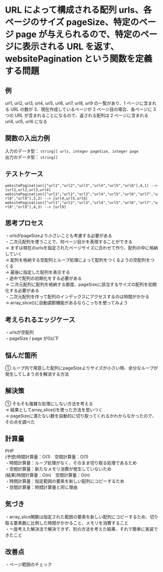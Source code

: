 # URL によって構成される配列 urls、各ページのサイズ pageSize、特定のページ page が与えられるので、特定のページに表示される URL を返す、websitePagination という関数を定義する問題

## 例
url1, url2, url3, url4, url5, url6, url7, url8, url9 の一覧があり、1 ページに含まれる URL の数が 3、現在作成しているページが 2 ページ目の場合、各ページに 3 つの URL が含まれることになるので、返される配列は 2 ページに含まれる url4, url5, url6 になる<br>

## 関数の入出力例
入力のデータ型： `string[] urls, integer pageSize, integer page`<br>
出力のデータ型： `string[]`<br>

## テストケース
`websitePagination(["url1","url2","url3","url4","url5","url6"],4,1) --> [url1,url2,url3,url4]`<br>
`websitePagination(["url1","url2","url3","url4","url5","url6","url7","url8","url9"],3,2) --> [url4,url5,url6]`<br>
`websitePagination(["url1","url2","url3","url4","url5","url6","url7","url8","url9"],4,3) --> [url9]`<br>

## 思考プロセス
・urlsがpageSizeより小さいことも考慮する必要がある<br>
・二次元配列を使うことで、何ページ目かを表現することができる<br>
→ まずは現在のurlsを指定されたページサイズに合わせて作り、配列の中に格納していく<br>
→ 配列を格納する空配列とループ処理によって配列をつくるようの空配列をつくる<br>
→ 最後に指定した配列を表示する<br>
・途中で配列の初期化をする必要がある<br>
→ 二次元配列に配列を格納する都度、pageSizeに該当するサイズの配列を初期化する必要がある<br>
・二次元配列を作って配列のインデックスにアクセスするのは時間がかかる<br>
→ array_slice()に自動調節機能があるならこっちを使ってみよう<br>


## 考えられるエッジケース
・urlsが空配列<br>
・pageSize / page が0以下<br>

## 悩んだ箇所
① ループ内で用意した配列にpageSizeよりサイズが小さい時、余分なループが発生してしまう点を解消する方法<br>

## 解決策
① そもそも複雑な処理にしない方法を考える<br>
→ 結果としてarray_slice()を使った方法を思いつく<br>
→ pageSizeに満たない数を自動的に切り取ってくれるかわからなかったので、その点を調べた<br>

## 計算量
PHP<br>
(予想)時間計算量：O(1)　空間計算量：O(1)<br>
・時間計算量：ループ処理がなく、そのまま切り取る処理であるため<br>
・空間計算量：新たなメモリ消費が発生していないため<br>
(結果)時間計算量：O(n)　空間計算量：O(n)<br>
・時間計算量：指定範囲の要素を新しい配列にコピーするため<br>
・空間計算量：時間計算量と同じ理由<br>

## 気づき
・array_slice関数は指定された範囲の要素を新しい配列にコピーするため、切り取る要素数に比例した時間がかかること、メモリを消費すること<br>
・一度考えた解決法で解決できず、別の方法を考えた結果、それで簡単に実装できたこと<br>

## 改善点
・ページ範囲のチェック<br>